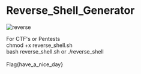 # Reverse_Shell_Generator


![reverse](https://github.com/Comaks/Reverse_Shell_Generator/assets/61939834/14c34f36-4bf3-42f5-a2b6-a3ccfa1b03d4)

For CTF's or Pentests<br>
chmod +x reverse_shell.sh<br>
bash reverse_shell.sh or ./reverse_shell<br><br>
Flag{have_a_nice_day}
